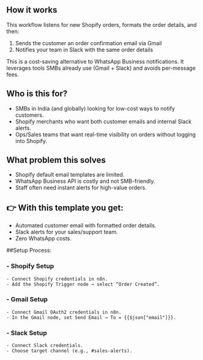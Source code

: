 ## How it works
This workflow listens for new Shopify orders, formats the order details, and then:
1. Sends the customer an order confirmation email via Gmail
2. Notifies your team in Slack with the same order details

This is a cost-saving alternative to WhatsApp Business notifications. It leverages tools SMBs already use (Gmail + Slack) and avoids per-message fees.

## Who is this for?

- SMBs in India (and globally) looking for low-cost ways to notify customers.
- Shopify merchants who want both customer emails and internal Slack alerts.
- Ops/Sales teams that want real-time visibility on orders without logging into Shopify.

## What problem this solves

- Shopify default email templates are limited.
- WhatsApp Business API is costly and not SMB-friendly.
- Staff often need instant alerts for high-value orders.

## 👉 With this template you get:

- Automated customer email with formatted order details.
- Slack alerts for your sales/support team.
- Zero WhatsApp costs.

##Setup Process:
### - Shopify Setup
	- Connect Shopify credentials in n8n.
	- Add the Shopify Trigger node → select “Order Created”.
### - Gmail Setup
	- Connect Gmail OAuth2 credentials in n8n.
	- In the Gmail node, set Send Email → To = {{$json["email"]}}.
### - Slack Setup
	- Connect Slack credentials.
	- Choose target channel (e.g., #sales-alerts).
